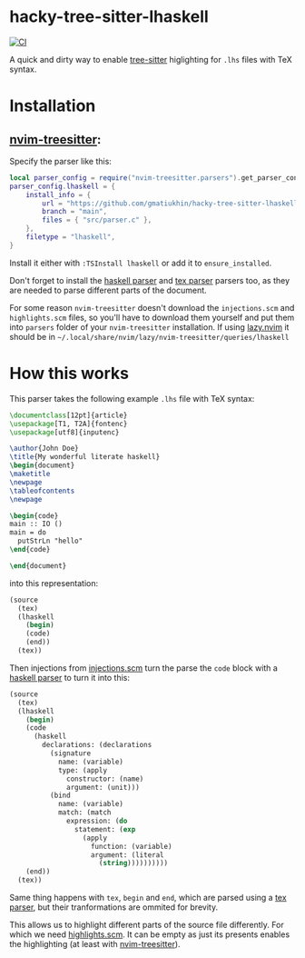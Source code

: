 # hacky-tree-sitter-lhaskell

[![CI][ci]](https://github.com/gmatiukhin/hacky-tree-sitter-lhaskell/actions/workflows/ci.yaml)

A quick and dirty way to enable [tree-sitter]
higlighting for `.lhs` files with TeX syntax.


# Installation

## [nvim-treesitter]:

Specify the parser like this:

```lua
local parser_config = require("nvim-treesitter.parsers").get_parser_configs()
parser_config.lhaskell = {
    install_info = {
        url = "https://github.com/gmatiukhin/hacky-tree-sitter-lhaskell",
        branch = "main",
        files = { "src/parser.c" },
    },
    filetype = "lhaskell",
}
```

Install it either with `:TSInstall lhaskell` or add it to `ensure_installed`.

Don't forget to install the 
[haskell parser] and
[tex parser] parsers too,
as they are needed to parse different parts of the document.

For some reason `nvim-treesitter` doesn't download the `injections.scm`
and `highlights.scm` files, so you'll have to download them yourself and put them
into `parsers` folder of your `nvim-treesitter` installation.
If using [lazy.nvim] it should be in
`~/.local/share/nvim/lazy/nvim-treesitter/queries/lhaskell`


# How this works

This parser takes the following example `.lhs` file with TeX syntax:
```tex
\documentclass[12pt]{article}
\usepackage[T1, T2A]{fontenc}
\usepackage[utf8]{inputenc}

\author{John Doe}
\title{My wonderful literate haskell}
\begin{document}
\maketitle
\newpage
\tableofcontents
\newpage

\begin{code}
main :: IO ()
main = do
  putStrLn "hello"
\end{code}

\end{document}
```

into this representation:

```scheme
(source
  (tex)
  (lhaskell
    (begin)
    (code)
    (end))
  (tex))
```

Then injections from [injections.scm](./queries/injections.scm)
turn the parse the `code` block with a
[haskell parser]
to turn it into this:

```scheme
(source
  (tex)
  (lhaskell
    (begin)
    (code
      (haskell
        declarations: (declarations
          (signature
            name: (variable)
            type: (apply
              constructor: (name)
              argument: (unit)))
          (bind
            name: (variable)
            match: (match
              expression: (do
                statement: (exp
                  (apply
                    function: (variable)
                    argument: (literal
                      (string))))))))))
    (end))
  (tex))
```

Same thing happens with `tex`, `begin` and `end`,
which are parsed using a [tex parser],
but their tranformations are ommited for brevity.

This allows us to highlight different parts of the source file differently.
For which we need [highlights.scm](./queries/highlights.scm).
It can be empty as just its presents enables the highlighting
(at least with [nvim-treesitter]).

[tree-sitter]: (https://github.com/tree-sitter/tree-sitter)
[nvim-treesitter]: (https://github.com/nvim-treesitter/nvim-treesitter)
[haskell parser]: (https://github.com/tree-sitter/tree-sitter-haskell)
[tex parser]: (https://github.com/latex-lsp/tree-sitter-latex),
[lazy.nvim]: (https://github.com/folke/lazy.nvim)
[ci]: https://img.shields.io/github/actions/workflow/status/tree-sitter/tree-sitter-haskell/ci.yml?logo=github&label=CI
